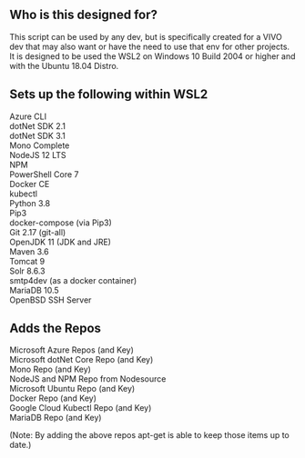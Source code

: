 Who is this designed for?
------------------------------------
This script can be used by any dev, but is specifically created for a VIVO dev that may also want or have the need to use that env for other projects.\
It is designed to be used the WSL2 on Windows 10 Build 2004 or higher and with the Ubuntu 18.04 Distro.


Sets up the following within WSL2
------------------------------------
Azure CLI\
dotNet SDK 2.1\
dotNet SDK 3.1\
Mono Complete\
NodeJS 12 LTS\
NPM\
PowerShell Core 7\
Docker CE\
kubectl\
Python 3.8\
Pip3\
docker-compose (via Pip3)\
Git 2.17 (git-all)\
OpenJDK 11 (JDK and JRE)\
Maven 3.6\
Tomcat 9\
Solr 8.6.3\
smtp4dev (as a docker container)\
MariaDB 10.5\
OpenBSD SSH Server

Adds the Repos
-------------------------------------
Microsoft Azure Repos (and Key)\
Microsoft dotNet Core Repo (and Key)\
Mono Repo (and Key)\
NodeJS and NPM Repo from Nodesource\
Microsoft Ubuntu Repo (and Key)\
Docker Repo (and Key)\
Google Cloud Kubectl Repo (and Key)\
MariaDB Repo (and Key)

(Note: By adding the above repos apt-get is able to keep those items up to date.)

